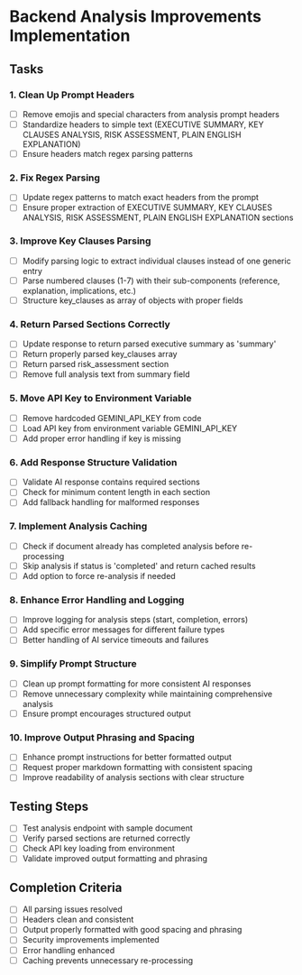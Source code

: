 # Backend Analysis Improvements Implementation

## Tasks

### 1. Clean Up Prompt Headers
- [ ] Remove emojis and special characters from analysis prompt headers
- [ ] Standardize headers to simple text (EXECUTIVE SUMMARY, KEY CLAUSES ANALYSIS, RISK ASSESSMENT, PLAIN ENGLISH EXPLANATION)
- [ ] Ensure headers match regex parsing patterns

### 2. Fix Regex Parsing
- [ ] Update regex patterns to match exact headers from the prompt
- [ ] Ensure proper extraction of EXECUTIVE SUMMARY, KEY CLAUSES ANALYSIS, RISK ASSESSMENT, PLAIN ENGLISH EXPLANATION sections

### 3. Improve Key Clauses Parsing
- [ ] Modify parsing logic to extract individual clauses instead of one generic entry
- [ ] Parse numbered clauses (1-7) with their sub-components (reference, explanation, implications, etc.)
- [ ] Structure key_clauses as array of objects with proper fields

### 4. Return Parsed Sections Correctly
- [ ] Update response to return parsed executive summary as 'summary'
- [ ] Return properly parsed key_clauses array
- [ ] Return parsed risk_assessment section
- [ ] Remove full analysis text from summary field

### 5. Move API Key to Environment Variable
- [ ] Remove hardcoded GEMINI_API_KEY from code
- [ ] Load API key from environment variable GEMINI_API_KEY
- [ ] Add proper error handling if key is missing

### 6. Add Response Structure Validation
- [ ] Validate AI response contains required sections
- [ ] Check for minimum content length in each section
- [ ] Add fallback handling for malformed responses

### 7. Implement Analysis Caching
- [ ] Check if document already has completed analysis before re-processing
- [ ] Skip analysis if status is 'completed' and return cached results
- [ ] Add option to force re-analysis if needed

### 8. Enhance Error Handling and Logging
- [ ] Improve logging for analysis steps (start, completion, errors)
- [ ] Add specific error messages for different failure types
- [ ] Better handling of AI service timeouts and failures

### 9. Simplify Prompt Structure
- [ ] Clean up prompt formatting for more consistent AI responses
- [ ] Remove unnecessary complexity while maintaining comprehensive analysis
- [ ] Ensure prompt encourages structured output

### 10. Improve Output Phrasing and Spacing
- [ ] Enhance prompt instructions for better formatted output
- [ ] Request proper markdown formatting with consistent spacing
- [ ] Improve readability of analysis sections with clear structure

## Testing Steps
- [ ] Test analysis endpoint with sample document
- [ ] Verify parsed sections are returned correctly
- [ ] Check API key loading from environment
- [ ] Validate improved output formatting and phrasing

## Completion Criteria
- [ ] All parsing issues resolved
- [ ] Headers clean and consistent
- [ ] Output properly formatted with good spacing and phrasing
- [ ] Security improvements implemented
- [ ] Error handling enhanced
- [ ] Caching prevents unnecessary re-processing
